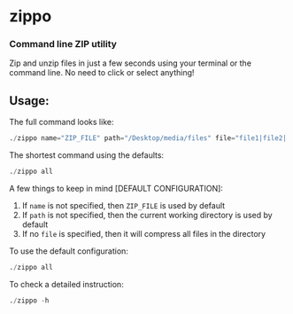# zippo
### Command line ZIP utility

Zip and unzip files in just a few seconds using your terminal or the command line. No need to click or select anything! 

## Usage:

The full command looks like:
```D
./zippo name="ZIP_FILE" path="/Desktop/media/files" file="file1|file2|...|fileX"
```

The shortest command using the defaults:
```D
./zippo all
```

A few things to keep in mind [DEFAULT CONFIGURATION]:
1. If `name` is not specified, then `ZIP_FILE` is used by default
2. If `path` is not specified, then the current working directory is used by default
3. If no `file` is specified, then it will compress all files in the directory

To use the default configuration: 
```D
./zippo all
```

To check a detailed instruction:
```D
./zippo -h
```
